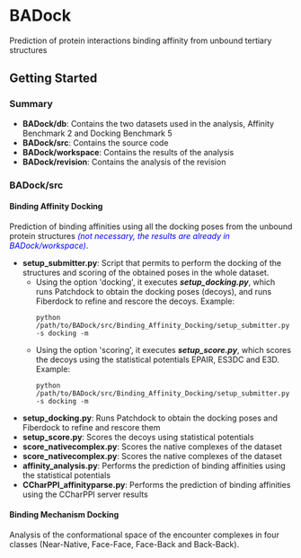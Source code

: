 # BADock

Prediction of protein interactions binding affinity from unbound tertiary structures

## Getting Started

### Summary

* **BADock/db**: Contains the two datasets used in the analysis, Affinity Benchmark 2 and Docking Benchmark 5
* **BADock/src**: Contains the source code
* **BADock/workspace**: Contains the results of the analysis
* **BADock/revision**: Contains the analysis of the revision

### BADock/src

#### Binding Affinity Docking

Prediction of binding affinities using all the docking poses from the unbound protein structures <span style="color:blue">*(not necessary, the results are already in BADock/workspace)*</span>.

* **setup_submitter.py**: Script that permits to perform the docking of the structures and scoring of the obtained poses in the whole dataset.
  * Using the option 'docking', it executes ***setup_docking.py***, which runs Patchdock to obtain the docking poses (decoys), and runs Fiberdock to refine and rescore the decoys. Example:
    ```
    python /path/to/BADock/src/Binding_Affinity_Docking/setup_submitter.py -s docking -m
    ```
  * Using the option 'scoring', it executes ***setup_score.py***, which scores the decoys using the statistical potentials EPAIR, ES3DC and E3D. Example:
    ```
    python /path/to/BADock/src/Binding_Affinity_Docking/setup_submitter.py -s docking -m
    ```
* **setup_docking.py**: Runs Patchdock to obtain the docking poses and Fiberdock to refine and rescore them
* **setup_score.py**: Scores the decoys using statistical potentials
* **score_nativecomplex.py**: Scores the native complexes of the dataset
* **score_nativecomplex.py**: Scores the native complexes of the dataset
* **affinity_analysis.py**: Performs the prediction of binding affinities using the statistical potentials
* **CCharPPI_affinityparse.py**: Performs the prediction of binding affinities using the CCharPPI server results


#### Binding Mechanism Docking

Analysis of the conformational space of the encounter complexes in four classes (Near-Native, Face-Face, Face-Back and Back-Back).

